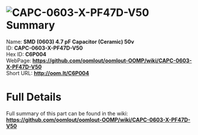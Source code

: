 
![CAPC-0603-X-PF47D-V50](https://github.com/oomlout/oomlout-OOMP/blob/master/parts/CAPC-0603-X-PF47D-V50/CAPC-0603-X-PF47D-V50_420.jpg)   
Summary
=================
  
Name: __SMD (0603) 4.7 pF Capacitor (Ceramic) 50v__    
ID: __CAPC-0603-X-PF47D-V50__   
Hex ID: __C6P004__   
WebPage: __https://github.com/oomlout/oomlout-OOMP/wiki/CAPC-0603-X-PF47D-V50__   
Short URL: __http://oom.lt/C6P004__   

Full Details
==========================
Full summary of this part can be found in the wiki:   
__https://github.com/oomlout/oomlout-OOMP/wiki/CAPC-0603-X-PF47D-V50__    

